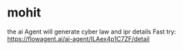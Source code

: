 # mohit
the ai Agent will generate cyber law and ipr details 
Fast try: https://flowagent.ai/ai-agent/ILAex4p1C7ZF/detail
